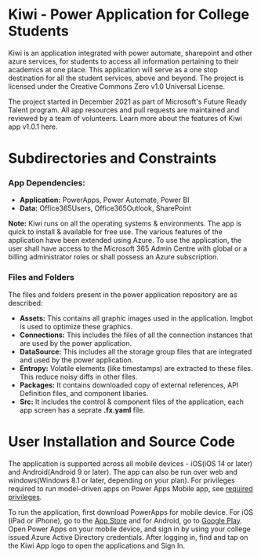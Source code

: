 # Kiwi - Power Application for College Students
Kiwi is an application integrated with power automate, sharepoint and other azure services, for students to access all information pertaining to their academics at one place. This application will serve as a one stop destination for all the student services, above and beyond. The project is licensed under the Creative Commons Zero v1.0 Universal License.

The project started in December 2021 as part of Microsoft's Future Ready Talent program. All app resources and pull requests are maintained and reviewed by a team of volunteers. Learn more about the features of Kiwi app v1.0.1 here.

# Subdirectories and Constraints

### App Dependencies:
- **Application:** PowerApps, Power Automate, Power BI
- **Data:** Office365Users, Office365Outlook, SharePoint

**Note:** Kiwi runs on all the operating systems & environments. The app is quick to install & available for free use. The various features of the application have been extended using Azure. To use the application, the user shall have access to the Microsoft 365 Admin Centre with global or a billing administrator roles or shall possess an Azure subscription.

### Files and Folders
The files and folders present in the power application repository are as described:
- **Assets:** This contains all graphic images used in the application. Imgbot is used to optimize these graphics.
- **Connections:** This includes the files of all the connection instances that are used by the power application.
- **DataSource:** This  includes all the storage group files that are integrated and used by the power application.
- **Entropy:** Volatile elements (like timestamps) are extracted to these files. This reduce noisy diffs in other files.
- **Packages:** It contains downloaded copy of external references, API Definition files, and component libaries.
- **Src:** It includes the control & component files of the application, each app screen has a seprate **.fx.yaml** file.

# User Installation and Source Code
The application is supported across all mobile devices - iOS(iOS 14 or later) and Android(Android 9 or later). The app can also be run over web and windows(Windows 8.1 or later, depending on your plan). For privileges required to run model-driven apps on Power Apps Mobile app, see [required privileges](https://docs.microsoft.com/en-us/dynamics365/mobile-app/set-up-dynamics-365-for-phones-and-dynamics-365-for-tablets#required-privileges).

To run the application, first download PowerApps for mobile device. For iOS (iPad or iPhone), go to the [App Store](https://itunes.apple.com/app/powerapps/id1047318566?mt=8) and for Android, go to [Google Play](https://play.google.com/store/apps/details?id=com.microsoft.msapps). Open Power Apps on your mobile device, and sign in by using your college issued Azure Active Directory credentials. After logging in, find and tap on the Kiwi App logo to open the applications and Sign In.
